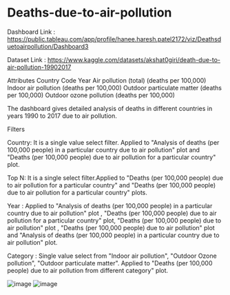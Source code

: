 # Deaths-due-to-air-pollution
Dashboard Link : https://public.tableau.com/app/profile/hanee.haresh.patel2172/viz/Deathsduetoairpollution/Dashboard3

Dataset Link : https://www.kaggle.com/datasets/akshat0giri/death-due-to-air-pollution-19902017

Attributes
Country
Code
Year
Air pollution (total) (deaths per 100,000)
Indoor air pollution (deaths per 100,000)
Outdoor particulate matter (deaths per 100,000)
Outdoor ozone pollution (deaths per 100,000)

The dashboard gives detailed analysis of deaths in different countries in years 1990 to 2017 due to air pollution.


Filters

Country: It is a single value select filter. Applied to "Analysis of deaths (per 100,000 people) in a particular country due to air pollution" plot and "Deaths (per 100,000 people) due to air pollution for  a particular country" plot.

Top N: It is a single select filter.Applied to "Deaths (per 100,000 people) due to air pollution for  a particular country" and "Deaths (per 100,000 people) due to air pollution for  a particular country" plots.

Year : Applied to "Analysis of deaths (per 100,000 people) in a particular country due to air pollution" plot , "Deaths (per 100,000 people) due to air pollution for  a particular country" plot, "Deaths (per 100,000 people) due to air pollution" plot , "Deaths (per 100,000 people) due to air pollution" plot and "Analysis of deaths (per 100,000 people) in a particular country due to air pollution" plot.

Category : Single value select from "Indoor air pollution", "Outdoor Ozone pollution", "Outdoor particulate matter". Applied to "Deaths (per 100,000 people) due to air pollution from different category" plot.

![image](https://user-images.githubusercontent.com/100784535/182080913-9170916d-94fe-4734-9b98-14c856306050.png)
![image](https://user-images.githubusercontent.com/100784535/182080765-974e88c8-368b-4016-87c1-565140f7e056.png)
